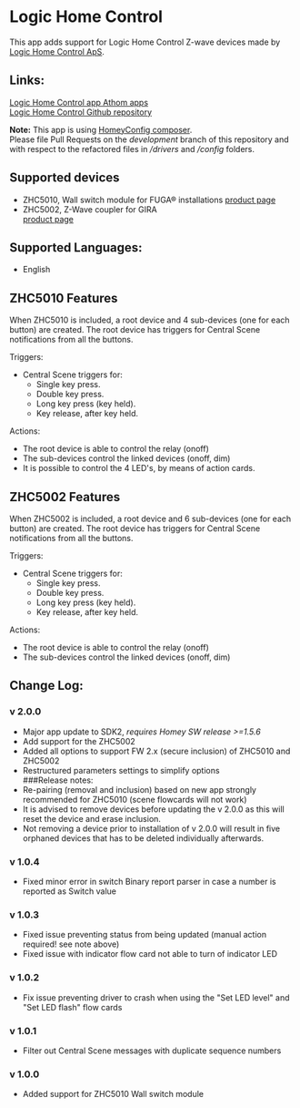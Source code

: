 # Logic Home Control

This app adds support for Logic Home Control Z-wave devices made by [Logic Home Control ApS](http://logichome.dk/).

## Links:
[Logic Home Control app Athom apps](https://apps.athom.com/app/dk.logichome)                    
[Logic Home Control Github repository](https://github.com/TedTolboom/dk.logichome)   

**Note:** This app is using [HomeyConfig composer](https://www.npmjs.com/package/node-homey-config-composer).   
Please file Pull Requests on the *development* branch of this repository and with respect to the refactored files in _/drivers_ and _/config_ folders.   

## Supported devices
* ZHC5010, Wall switch module for FUGA® installations [product page](http://logichome.dk/index.php/products/3-zhc5010-z-wave-switch-module-for-fuga-installations)
* ZHC5002, Z-Wave coupler for GIRA  
[product page](http://logichome.dk/index.php/products/7-zhc5002-z-wave-coupler-for-gira)

## Supported Languages:
* English

## ZHC5010 Features

When ZHC5010 is included, a root device and 4 sub-devices (one for each button) are created.
The root device has triggers for Central Scene notifications from all the buttons.

Triggers:
* Central Scene triggers for:
  * Single key press.
  * Double key press.
  * Long key press (key held).
  * Key release, after key held.

 Actions:
 * The root device is able to control the relay (onoff)   
 * The sub-devices control the linked devices (onoff, dim)
 * It is possible to control the 4 LED's, by means of action cards.

 ## ZHC5002 Features

 When ZHC5002 is included, a root device and 6 sub-devices (one for each button) are created.
 The root device has triggers for Central Scene notifications from all the buttons.

 Triggers:
 * Central Scene triggers for:
   * Single key press.
   * Double key press.
   * Long key press (key held).
   * Key release, after key held.

  Actions:
  * The root device is able to control the relay (onoff)   
  * The sub-devices control the linked devices (onoff, dim)

## Change Log:
### v 2.0.0
* Major app update to SDK2, _requires Homey SW release >=1.5.6_
* Add support for the ZHC5002   
* Added all options to support FW 2.x (secure inclusion) of ZHC5010 and ZHC5002   
* Restructured parameters settings to simplify options   
###Release notes:
* Re-pairing (removal and inclusion) based on new app strongly recommended for ZHC5010 (scene flowcards will not work)
* It is advised to remove devices before updating the v 2.0.0 as this will reset the device and erase inclusion.
* Not removing a device prior to installation of v 2.0.0 will result in five orphaned devices that has to be deleted individually afterwards.

### v 1.0.4
* Fixed minor error in switch Binary report parser in case a number is reported as Switch value   
### v 1.0.3
* Fixed issue preventing status from being updated (manual action required! see note above)    
* Fixed issue with indicator flow card not able to turn of indicator LED   
### v 1.0.2
* Fix issue preventing driver to crash when using the "Set LED level" and "Set LED flash" flow cards    
### v 1.0.1
* Filter out Central Scene messages with duplicate sequence numbers
### v 1.0.0
* Added support for ZHC5010 Wall switch module

